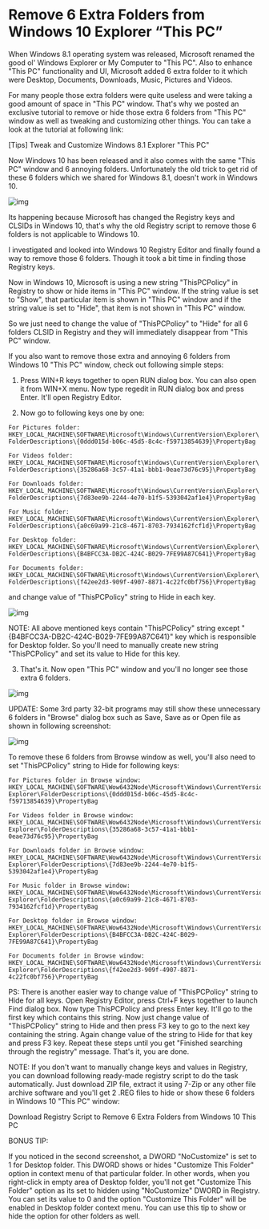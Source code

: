 Remove 6 Extra Folders from Windows 10 Explorer “This PC”
=============================================================

When Windows 8.1 operating system was released, Microsoft renamed the good ol' Windows Explorer or My Computer to "This PC". Also to enhance "This PC" functionality and UI, Microsoft added 6 extra folder to it which were Desktop, Documents, Downloads, Music, Pictures and Videos.

For many people those extra folders were quite useless and were taking a good amount of space in "This PC" window. That's why we posted an exclusive tutorial to remove or hide those extra 6 folders from "This PC" window as well as tweaking and customizing other things. You can take a look at the tutorial at following link:

[Tips] Tweak and Customize Windows 8.1 Explorer "This PC"

Now Windows 10 has been released and it also comes with the same "This PC" window and 6 annoying folders. Unfortunately the old trick to get rid of these 6 folders which we shared for Windows 8.1, doesn't work in Windows 10.

![img](https://github.com/ifooth/Remove-6-Extra-Folders-from-Windows-10-This-PC/images/Extra_Folders_Windows_10_This_PC.png)

Its happening because Microsoft has changed the Registry keys and CLSIDs in Windows 10, that's why the old Registry script to remove those 6 folders is not applicable to Windows 10.

I investigated and looked into Windows 10 Registry Editor and finally found a way to remove those 6 folders. Though it took a bit time in finding those Registry keys.

Now in Windows 10, Microsoft is using a new string "ThisPCPolicy" in Registry to show or hide items in "This PC" window. If the string value is set to "Show", that particular item is shown in "This PC" window and if the string value is set to "Hide", that item is not shown in "This PC" window.

So we just need to change the value of "ThisPCPolicy" to "Hide" for all 6 folders CLSID in Registry and they will immediately disappear from "This PC" window.

If you also want to remove those extra and annoying 6 folders from Windows 10 "This PC" window, check out following simple steps:

1. Press WIN+R keys together to open RUN dialog box. You can also open it from WIN+X menu. Now type regedit in RUN dialog box and press Enter. It'll open Registry Editor.

2. Now go to following keys one by one:
```
For Pictures folder:
HKEY_LOCAL_MACHINE\SOFTWARE\Microsoft\Windows\CurrentVersion\Explorer\ FolderDescriptions\{0ddd015d-b06c-45d5-8c4c-f59713854639}\PropertyBag

For Videos folder:
HKEY_LOCAL_MACHINE\SOFTWARE\Microsoft\Windows\CurrentVersion\Explorer\ FolderDescriptions\{35286a68-3c57-41a1-bbb1-0eae73d76c95}\PropertyBag

For Downloads folder:
HKEY_LOCAL_MACHINE\SOFTWARE\Microsoft\Windows\CurrentVersion\Explorer\ FolderDescriptions\{7d83ee9b-2244-4e70-b1f5-5393042af1e4}\PropertyBag

For Music folder:
HKEY_LOCAL_MACHINE\SOFTWARE\Microsoft\Windows\CurrentVersion\Explorer\ FolderDescriptions\{a0c69a99-21c8-4671-8703-7934162fcf1d}\PropertyBag

For Desktop folder:
HKEY_LOCAL_MACHINE\SOFTWARE\Microsoft\Windows\CurrentVersion\Explorer\ FolderDescriptions\{B4BFCC3A-DB2C-424C-B029-7FE99A87C641}\PropertyBag

For Documents folder:
HKEY_LOCAL_MACHINE\SOFTWARE\Microsoft\Windows\CurrentVersion\Explorer\ FolderDescriptions\{f42ee2d3-909f-4907-8871-4c22fc0bf756}\PropertyBag
```
and change value of "ThisPCPolicy" string to Hide in each key.

![img](https://github.com/ifooth/Remove-6-Extra-Folders-from-Windows-10-This-PC/images/Hide_This_PC_Folders_Windows_10_Registry.png)

NOTE: All above mentioned keys contain "ThisPCPolicy" string except "{B4BFCC3A-DB2C-424C-B029-7FE99A87C641}" key which is responsible for Desktop folder. So you'll need to manually create new string "ThisPCPolicy" and set its value to Hide for this key.

3. That's it. Now open "This PC" window and you'll no longer see those extra 6 folders.

![img](https://github.com/ifooth/Remove-6-Extra-Folders-from-Windows-10-This-PC/images/No_Extra_Folders_Windows_10_This_PC.png)

UPDATE: Some 3rd party 32-bit programs may still show these unnecessary 6 folders in "Browse" dialog box such as Save, Save as or Open file as shown in following screenshot:

![img](https://github.com/ifooth/Remove-6-Extra-Folders-from-Windows-10-This-PC/images/Extra_Folders_Windows_10_Browse_Dialog_Box.png)

To remove these 6 folders from Browse window as well, you'll also need to set "ThisPCPolicy" string to Hide for following keys:
```
For Pictures folder in Browse window:
HKEY_LOCAL_MACHINE\SOFTWARE\Wow6432Node\Microsoft\Windows\CurrentVersion\ Explorer\FolderDescriptions\{0ddd015d-b06c-45d5-8c4c-f59713854639}\PropertyBag

For Videos folder in Browse window:
HKEY_LOCAL_MACHINE\SOFTWARE\Wow6432Node\Microsoft\Windows\CurrentVersion\ Explorer\FolderDescriptions\{35286a68-3c57-41a1-bbb1-0eae73d76c95}\PropertyBag

For Downloads folder in Browse window:
HKEY_LOCAL_MACHINE\SOFTWARE\Wow6432Node\Microsoft\Windows\CurrentVersion\ Explorer\FolderDescriptions\{7d83ee9b-2244-4e70-b1f5-5393042af1e4}\PropertyBag

For Music folder in Browse window:
HKEY_LOCAL_MACHINE\SOFTWARE\Wow6432Node\Microsoft\Windows\CurrentVersion\ Explorer\FolderDescriptions\{a0c69a99-21c8-4671-8703-7934162fcf1d}\PropertyBag

For Desktop folder in Browse window:
HKEY_LOCAL_MACHINE\SOFTWARE\Wow6432Node\Microsoft\Windows\CurrentVersion\ Explorer\FolderDescriptions\{B4BFCC3A-DB2C-424C-B029-7FE99A87C641}\PropertyBag

For Documents folder in Browse window:
HKEY_LOCAL_MACHINE\SOFTWARE\Wow6432Node\Microsoft\Windows\CurrentVersion\ Explorer\FolderDescriptions\{f42ee2d3-909f-4907-8871-4c22fc0bf756}\PropertyBag
```
PS: There is another easier way to change value of "ThisPCPolicy" string to Hide for all keys. Open Registry Editor, press Ctrl+F keys together to launch Find dialog box. Now type ThisPCPolicy and press Enter key. It'll go to the first key which contains this string. Now just change value of "ThisPCPolicy" string to Hide and then press F3 key to go to the next key containing the string. Again change value of the string to Hide for that key and press F3 key. Repeat these steps until you get "Finished searching through the registry" message. That's it, you are done.

NOTE: If you don't want to manually change keys and values in Registry, you can download following ready-made registry script to do the task automatically. Just download ZIP file, extract it using 7-Zip or any other file archive software and you'll get 2 .REG files to hide or show these 6 folders in Windows 10 "This PC" window:

Download Registry Script to Remove 6 Extra Folders from Windows 10 This PC

BONUS TIP:

If you noticed in the second screenshot, a DWORD "NoCustomize" is set to 1 for Desktop folder. This DWORD shows or hides "Customize This Folder" option in context menu of that particular folder. In other words, when you right-click in empty area of Desktop folder, you'll not get "Customize This Folder" option as its set to hidden using "NoCustomize" DWORD in Registry. You can set its value to 0 and the option "Customize This Folder" will be enabled in Desktop folder context menu. You can use this tip to show or hide the option for other folders as well.
